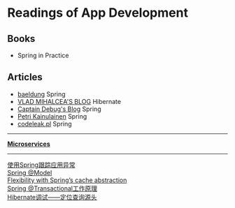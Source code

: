 # Readings of App Development

## Books
* Spring in Practice

## Articles
* [baeldung](http://www.baeldung.com/) Spring
* [VLAD MIHALCEA'S BLOG](http://vladmihalcea.com/) Hibernate
* [Captain Debug's Blog](http://www.captaindebug.com/) Spring
* [Petri Kainulainen](http://www.petrikainulainen.net/) Spring
* [codeleak.pl](http://blog.codeleak.pl/) Spring

****
[**Microservices**](http://www.mattstine.com/microservices)
 
****
[使用Spring跟踪应用异常](http://www.importnew.com/11978.html) <br />
[Spring @Model ](http://www.intertech.com/Blog/understanding-spring-mvc-model-and-session-attributes/) <br />
[Flexibility with Spring’s cache abstraction](http://altfatterz.blogspot.ro/2014/06/flexibility-with-springs-cache.html) <br />
[Spring @Transactional工作原理](http://www.importnew.com/12300.html) <br />
[Hibernate调试——定位查询源头](http://www.importnew.com/12303.html) <br />